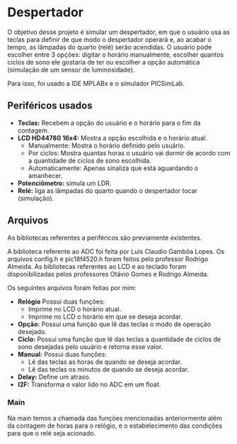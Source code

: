 # Despertador

O objetivo desse projeto é simular um despertador, em que o usuário usa as teclas para definir de que modo o despertador operará e, ao acabar o tempo, as lâmpadas do quarto (relé) serão acendidas. O usuário pode escolher entre 3 opções: digitar o horário manualmente, escolher quantos ciclos de sono ele gostaria de ter ou escolher a opção automática (simulação de um sensor de luminosidade).

Para isso, foi usado a IDE MPLABx e o simulador PICSimLab.

## Periféricos usados

* **Teclas:** Recebem a opção do usuário e o horário para o fim da contagem.
* **LCD HD44780 16x4:** Mostra a opção escolhida e o horário atual. 
  * Manualmente: Mostra o horário definido pelo usuário.
  * Por ciclos: Mostra quantas horas o usuário vai dormir de acordo com a quantidade de ciclos de sono escolhida.
  * Automaticamente: Apenas sinaliza que está aguardando o amanhecer.
* **Potenciômetro:** simula um LDR.
* **Relé:** liga as lâmpadas do quarto quando o despertador tocar (simulação).

## Arquivos

As bibliotecas referentes a periféricos são previamente existentes.

A biblioteca referente ao ADC foi feita por Luis Claudio Gambôa Lopes.
Os arquivos config.h e pic18f4520.h foram feitos pelo professor Rodrigo Almeida.
As bibliotecas referentes ao LCD e ao teclado foram disponibilizadas pelos professores Otávio Gomes e Rodrigo Almeida.

Os seguintes arquivos foram feitas por mim:
* **Relógio** Possui duas funções:
  * Imprime no LCD o horário atual.
  * Imprime no LCD o horário em que se deseja acordar.
* **Opção:** Possui uma função que lê das teclas o modo de operação desejado.
* **Ciclo:** Possui uma função que lê das teclas a quantidade de ciclos de sono desejadas pelo usuário e retorna esse valor.
* **Manual:** Possui duas funções:
  * Lê das teclas as horas de quando se deseja acordar.
  * Lê das teclas os minutos de quando se deseja acordar.
* **Delay:** Define um atraso.
* **I2F:** Transforma o valor lido no ADC em um float.

### Main

Na main temos a chamada das funções mencionadas anteriormente além da contagem de horas para o relógio, e o estabelecimento das condições para que o relé seja acionado.
